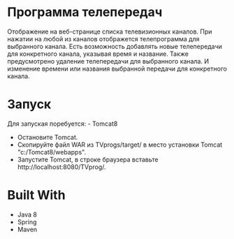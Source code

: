 # Программа телепередач 
Отображение на веб-странице списка телевизионных каналов.
При нажатии на любой из каналов отображется телепрограмма для выбранного канала. 
Есть возможность добавлять новые телепередачи для конкретного канала, указывая время и название. 
Также предусмотрено удаление телепередачи для выбранного канала. И изменение времени или названия выбранной передачи для конкретного канала.



# Запуск
Для запуская поребуется: - Tomcat8
* Остановите Tomcat. 
* Скопируйте файл WAR из TVprogs/target/ в место установки Tomcat "c:/Tomcat8/webapps". 
* Запустите Tomcat, в строкe браузера вставьте http://localhost:8080/TVprog/.

# Built With
- Java 8
- Spring
- Maven
